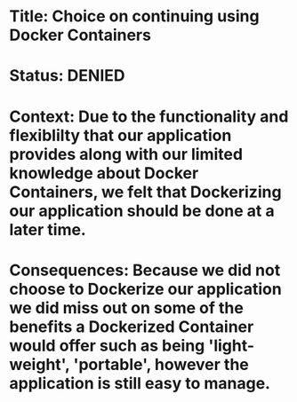 # Title: Choice on continuing using Docker Containers

# Status: DENIED

# Context: Due to the functionality and flexiblilty that our application provides along with our limited knowledge about Docker Containers, we felt that Dockerizing our application should be done at a later time.

# Consequences: Because we did not choose to Dockerize our application we did miss out on some of the benefits a Dockerized Container would offer such as being 'light-weight', 'portable', however the application is still easy to manage.
